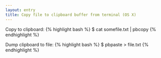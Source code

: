 ```yaml
---
layout: entry
title: Copy file to clipboard buffer from terminal (OS X)
---
```


Copy to clipboard:
{% highlight bash %}
$ cat somefile.txt | pbcopy
{% endhighlight %}

Dump clipboard to file:
{% highlight bash %}
$ pbpaste > file.txt
{% endhighlight %}
